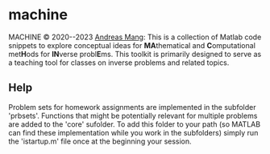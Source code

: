# machine

MACHINE &copy; 2020--2023 [Andreas Mang](http://www.math.uh.edu/~andreas): This is a collection of Matlab code snippets to explore conceptual ideas for <strong>MA</strong>thematical and <strong>C</strong>omputational met<strong>H</strong>ods for <strong>IN</strong>verse probl<strong>E</strong>ms. This toolkit is primarily designed to serve as a teaching tool for classes on inverse problems and related topics.


## Help

Problem sets for homework assignments are implemented in the subfolder 'prbsets'. Functions that might be potentially relevant for multiple problems are added to the 'core' sufolder. To add this folder to your path (so MATLAB can find these implementation while you work in the subfolders) simply run the 'istartup.m' file once at the beginning your session.
